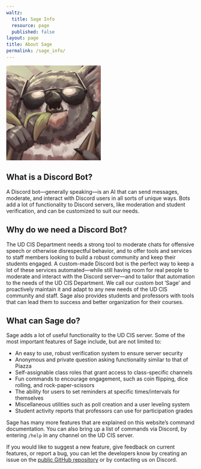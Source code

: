 ```yaml
---
waltz:
  title: Sage Info
  resource: page
  published: false
layout: page
title: About Sage
permalink: /sage_info/
---
```


<img src="/assets/sage.png" width="50%">

## What is a Discord Bot?

A Discord bot—generally speaking—is an AI that can send messages, moderate, and interact with Discord users in all sorts of unique ways. Bots add a lot of functionality to Discord servers, like moderation and student verification, and can be customized to suit our needs.
## Why do we need a Discord Bot?

The UD CIS Department needs a strong tool to moderate chats for offensive speech or otherwise disrespectful behavior, and to offer tools and services to staff members looking to build a robust community and keep their students engaged. A custom-made Discord bot is the perfect way to keep a lot of these services automated—while still having room for real people to moderate and interact with the Discord server—and to tailor that automation to the needs of the UD CIS Department. We call our custom bot ‘Sage’ and proactively maintain it and adapt to any new needs of the UD CIS community and staff. Sage also provides students and professors with tools that can lead them to success and better organization for their courses.

## What can Sage do?

Sage adds a lot of useful functionality to the UD CIS server. Some of the most important features of Sage include, but are not limited to:

- An easy to use, robust verification system to ensure server security
- Anonymous and private question asking functionality similar to that of Piazza
- Self-assignable class roles that grant access to class-specific channels
- Fun commands to encourage engagement, such as coin flipping, dice rolling, and rock-paper-scissors
- The ability for users to set reminders at specific times/intervals for themselves 
- Miscellaneous utilities such as poll creation and a user leveling system
- Student activity reports that professors can use for participation grades

Sage has many more features that are explained on this website’s command documentation. You can also bring up a list of commands via Discord, by entering `/help` in any channel on the UD CIS server.

If you would like to suggest a new feature, give feedback on current features, or report a bug, you can let the developers know by creating an issue
on the [public GitHub repository][0] or by contacting us on Discord.

   [0]: https://github.com/ud-cis-discord/SageV2
   [1]: /assets/sage.png